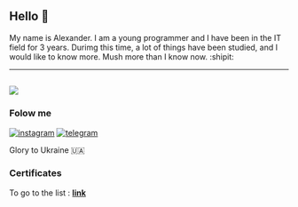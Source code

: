 
## Hello 👋
 My name is Alexander. I am a young programmer and I have been in the IT field for 3 years.
 Durimg this time, a lot of things have been studied, and I would like to know more. Mush more than I know now. :shipit:

---
![](https://www.icegif.com/wp-content/uploads/2022/02/icegif-978.gif)
---

### Folow me
[![instagram](https://img.shields.io/badge/-instagram-090909?style=for-the-badge&logo=instagram)](https://instagram.com/palma.luv/)
[![telegram](https://img.shields.io/badge/-Telegram-090909?style=for-the-badge&logo=telegram)](https://t.me/SupPrivacy_bot/?start)

Glory to Ukraine 🇺🇦

### Certificates

To go to the list : **[link](https://github.com/PalmaLuv/PalmaLuv/blob/main/CERTIFICATES.md)**

